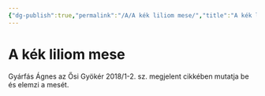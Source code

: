 ```yaml
---
{"dg-publish":true,"permalink":"/A/A kék liliom mese/","title":"A kék liliom mese","tags":["dg_uploaded"],"created":"2023-10-22T12:46","updated":"2023-10-25T12:12"}
---
```



# A kék liliom mese

Gyárfás Ágnes az Ősi Gyökér 2018/1-2. sz. megjelent cikkében mutatja be és elemzi a mesét.  
